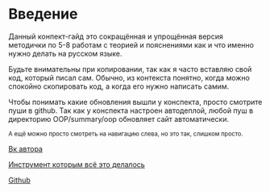 # Введение
Данный конпект-гайд это сокращённая и упрощённая версия методички по 5-8 работам с теорией и пояснениями как и что именно нужно делать на русском языке.

Будьте внимательны при копировании, так как я часто вставляю свой код, который писал сам. Обычно, из контекста понятно, когда можно спокойно скопировать код, а когда его нужно написать самим. 

Чтобы понимать какие обновления вышли у конспекта, просто смотрите пуши в github. Так как у конспекта настроен автодеплой, любой пуш в директорию OOP/summary/oop обновляет сайт автоматически.

<sub>А ещё можно просто смотреть на навигацию слева, но это так, слишком просто.</sub>

[Вк автора](https://vk.com/tolya77m)

[Инструмент которым всё это делалось](https://rust-lang.github.io/mdBook/index.html)

[Github](https://github.com/CyberTea0X/OOP)
